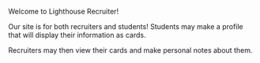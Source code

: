 Welcome to Lighthouse Recruiter! 

Our site  is for both recruiters and students! Students may make a profile that will display their information as cards.

Recruiters may then view their cards and make personal notes about them.

